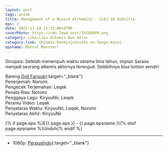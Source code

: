 ```yaml
---
layout: post
tags: anime
title: Management of a Novice Alchemist - S1E3 ID Subtitle
eps: 3
date: 2022-11-24 21:33:00+0700
coverPhoto: https://cdn.lewd.host/JhIDUOP8.png
category: Lika-Liku Alkemis Non Gelar
category-link: Shinmai-Renkinjutsushi-no-Tenpo-Keiei
epsname: Muncul Monster!
---
```


Sinopsis: Setelah menempuh waktu selama lima tahun, impian Sarasa menjadi seorang alkemis akhirnya terwujud.
Selebihnya bisa tonton sendiri

Bareng [Doll Fansub](https://www.perpusindo.info/user/Leqek){:target="_blank"}<br>
Penerjemah: Noromi<br>
Pengecek Terjemahan: Leqek<br>
Penata Rias: Noromi<br>
Penggaya Lagu: KiryuuNii, Leqek<br>
Peramu Video: Leqek<br>
Penyelaras Waktu: KiryuuNii, Leqek, Noromi<br>
Penyelaras Akhir: KiryuuNii<br>

{% if page.eps %}E{{ page.eps }} - {{ page.epsname }}{% elsif page.epsname %}Unduh{% endif %}

---
- 1080p: [PerpusIndo](https://www.perpusindo.info/berkas/qZi0qtOK){:target="_blank"}
